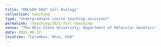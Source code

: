 ```yaml
---
title: "MOLGEN 5607 Cell Biology"
collection: teaching
type: "Undergraduate course teaching assistant"
permalink: /teaching/2021-fall-teaching
venue: "The Ohio State University, Department of Molecular Genetics"
date: 2021-08-22
location: "Columbus, Ohio, USA"
---
```

